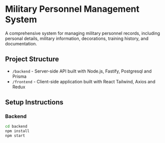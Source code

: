 # Military Personnel Management System

A comprehensive system for managing military personnel records, including personal details, military information, decorations, training history, and documentation.

## Project Structure

- `/backend` - Server-side API built with Node.js, Fastify, Postgresql and Prisma
- `/frontend` - Client-side application built with React Tailwind, Axios and Redux

## Setup Instructions

### Backend
```bash
cd backend
npm install
npm start